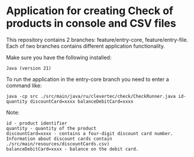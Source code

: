 # Application for creating Check of products in console and CSV files

This repository contains 2 branches: feature/entry-core, feature/entry-file. Each of two branches contains different application functionality.

Make sure you have the following installed:

    Java (version 21)
To run the application in the entry-core branch you need to enter a command like:
```
java -cp src ./src/main/java/ru/clevertec/check/CheckRunner.java id-quantity discountCard=xxxx balanceDebitCard=xxxx
```
Note:

    id - product identifier
    quantity - quantity of the product
    discountCard=xxxx - contains a four-digit discount card number. Information about discount cards contain ./src/main/resources/discountCards.csv)
    balanceDebitCard=xxxx - balance on the debit card.
